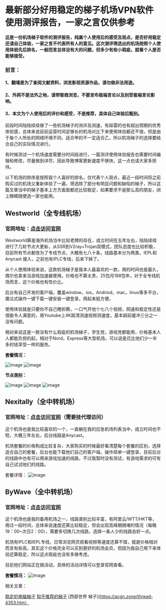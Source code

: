 # 最新部分好用稳定的梯子机场VPN软件使用测评报告，一家之言仅供参考

**这是一份机场梯子软件的测评报告，纯属个人使用后的感受及观点，是否好用稳定还请自己体验，一家之言不代表所有人的意见。这次测评筛选出的机场按照个人使用体验先后排名，一般而言总体没有大的问题，但多少有些小瑕疵，就看个人是否能够接受。**

### 前言：
#### 1、翻墙是为了查阅文献资料，浏览影视资源作品，请勿做非法用途。
#### 2、外网不是法外之地，请带智商浏览，不要发布极端言论以及别受极端言论影响。
#### 3、本文为个人使用后的评价和感受，不是推荐，具体自己体验后甄别。

前段时间陆陆续续做了一些机场梯子的测评及测速，有踩雷的也有超出预期的优秀体验感，总体来说目前运营时间足够长的机场对比下来使用体验都还不错，但是由于每个人所处的网络环境不同，适合甲的不一定适合乙，所以机场梯子的选择要结合自己的实际情况进行。

有时候测试一个机场速度需要分时间段进行，一篇测评使用体验报告也需要时间编辑和修改，尽量做到详尽，因此导致博客更新速度不够快，这一点也请大家多担待。

以下机场的排序是按照我个人喜好的排名，仅代表个人观点，最近一段时间将之前购买过的机场又重新体验了一遍，筛选除了部分有明显问题和缺陷的梯子，所以这篇文章当中的梯子基本上方方面面都还比较稳定，如果要求不是那么高的朋友，闭上眼睛随便选一家也能用。


## Westworld（全专线机场）

### 官网地址：[点击访问官网](https://xbsj3462.fun/i/sg080)

Westworld算是海外机场当中比较老牌的存在，成立时间在五年左右，陆陆续续进行了几轮节点大更新，从SSR到V2ray+Trojan双模式，团队态度也比较积极，目前所有节点都改为了专线节点，大概有七八十条，线路基本分为两类，IEPL和Anycast 接入，之前也有IPLC专线，后来下掉了。

从个人使用体验来说，这款机场梯子是我本人最喜欢的一款，用的时间也是最久，偶尔也拿来当游戏加速器使用。价格也不算太贵，25包月188包年，对于全专线机场而言，这个价格也有性价比。

后台有自己开发的客户端，覆盖window，ios，Andriod，mac，linux等多平台，傻瓜式操作一键下载一键安装一键登录，用起来挺方便。

使用体验就是只要你不自己瞎折腾，一口气开他个七八个视频，网速和稳定性还是很能令人满意的，用Youtube上4K超清测速视频测速度，基本超前缓冲三分之一没有问题。

相对来说这是一款没有什么瑕疵的机场梯子，学生党，游戏党都能用，价格基本人人都能负担的起，相对于Nord，Express等大型机场，可以说是花比他们少一半多的钱享受一样的服务。

**套餐情况：**

![image](https://i.loli.net/2021/04/21/6EX7eTzHGfByqCF.png)
![image](https://i.loli.net/2021/04/21/MjkzWbGBP5UymZ6.png)

**节点类别：**

![image](https://i.loli.net/2021/04/21/sWGeXq5ISENmrRp.png)
![image](https://i.loli.net/2021/04/21/FiRgyKHfYU3wm7G.png)
![image](https://i.loli.net/2021/04/21/FKQjkvN3pd4YX2H.png)

## Nexitally（全中转机场）

### 官网地址：[点击访问官网](https://nexitally.com/)（需要挂代理访问）

这个机场也是我比较喜欢的一个，一直躺在我的应急机场列表当中，成立时间也不短，大概三年左右，后台线路是Anycast。

机场套餐的价格构成比较复杂，大家购买的时候最好看清楚每个套餐的区别，选择适合自己的套餐，后台也能下载他们自己的客户端，操作简单一键登录，目前后台的线路中也有可以用来游戏加速的线路，不过我暂时没有测试，有游戏需求的可有自己试试他们的线路。

套餐详情：
![image](https://i.loli.net/2021/04/21/H1C9XtrEIo34f8w.png)

## ByWave（全中转机场）
### 官网地址：[点击访问官网](https://cy.network/index)

这个机场也是我的备用机场之一，线路类别比较丰富，有阿里云/WTT/HKT等，用过一段时间，总体来说速度还算比较稳定，但会出现高峰期拥堵的情况（每晚19：00~次日2：00），需要多切换几次线路，选择一条人少的线路会好一点。

机场有IPLC和IEPL专线，日常浏览网页观看视频等速度还算不错，就是价格相对而言有些高，其实这个价格完全可以买到更好的机场会员，但因为我自己用下来体验还算稳定，所以这点瑕疵也没有多做考虑。

目前他们网站正在搞活动，具体的活动详情可以登录官网查看。

**套餐情况：**
![image](https://i.loli.net/2021/04/21/H1C9XtrEIo34f8w.png)

相关文章：

[稳定的电脑梯子](https://github.com/gelangtai/tryvpn)
[知乎推荐的梯子](http://react-china.org/t/topic/37714)
[西部世界 梯子](https://acgn.zone/thread-4353.htm）
